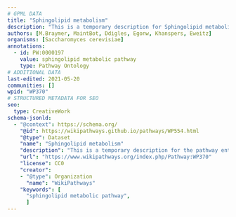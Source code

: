 ```yaml
---
# GPML DATA
title: "Sphingolipid metabolism"
description: "This is a temporary description for Sphingolipid metabolism"
authors: [M.Braymer, MaintBot, Ddigles, Egonw, Khanspers, Eweitz]
organisms: [Saccharomyces cerevisiae]
annotations:
  - id: PW:0000197
    value: sphingolipid metabolic pathway
    type: Pathway Ontology
# ADDITIONAL DATA
last-edited: 2021-05-20
communities: []
wpid: "WP370"
# STRUCTURED METADATA FOR SEO
seo:
  type: CreativeWork
schema-jsonld:
  - "@context": https://schema.org/
    "@id": https://wikipathways.github.io/pathways/WP554.html
    "@type": Dataset
    "name": "Sphingolipid metabolism"
    "description": "This is a temporary description for the pathway entitled: Sphingolipid metabolism"
    "url": "https://www.wikipathways.org/index.php/Pathway:WP370"
    "license": CC0
    "creator":
    - "@type": Organization
      "name": "WikiPathways"
    "keywords": [
      "sphingolipid metabolic pathway",
      ]
---
```

